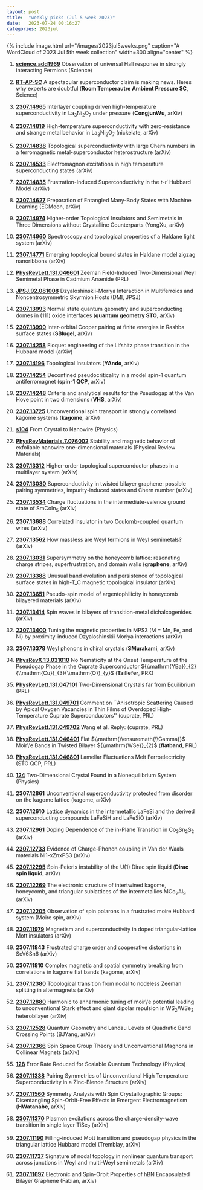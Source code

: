 ```yaml
---
layout: post
title:  "weekly picks (Jul 5 week 2023)"
date:   2023-07-24 00:16:27
categories: 2023jul
---
```



{% include image.html url="/images/2023jul5weeks.png" caption="A WordCloud of 2023 Jul 5th week collection" width=300 align="center" %}


1. **[science.add1969](https://www.science.org/doi/abs/10.1126/science.add1969)** Observation of universal Hall response in strongly interacting Fermions (Science)


1. **[RT-AP-SC](https://www.science.org/content/article/spectacular-superconductor-claim-making-news-here-s-why-experts-are-doubtful)** A spectacular superconductor claim is making news. Heres why experts are doubtful (**Room Temperautre Ambient Pressure SC**, Science)




1. **[2307.14965](http://arxiv.org/abs/2307.14965)** Interlayer coupling driven high-temperature superconductivity in La$_3$Ni$_2$O$_7$ under pressure (**CongjunWu**, arXiv)

1. **[2307.14819](http://arxiv.org/abs/2307.14819)** High-temperature superconductivity with zero-resistance and strange metal behavior in La$_{3}$Ni$_{2}$O$_{7}$ (nickelate, arXiv)

1. **[2307.14838](http://arxiv.org/abs/2307.14838)** Topological superconductivity with large Chern numbers in a ferromagnetic metal-superconductor heterostructure (arXiv)

1. **[2307.14533](http://arxiv.org/abs/2307.14533)** Electromagnon excitations in high temperature superconducting states (arXiv)

1. **[2307.14835](http://arxiv.org/abs/2307.14835)** Frustration-Induced Superconductivity in the $t$-$t'$ Hubbard Model (arXiv)

1. **[2307.14627](http://arxiv.org/abs/2307.14627)** Preparation of Entangled Many-Body States with Machine Learning (EGMoon, arXiv)

1. **[2307.14974](http://arxiv.org/abs/2307.14974)** Higher-order Topological Insulators and Semimetals in Three Dimensions without Crystalline Counterparts (YongXu, arXiv)

1. **[2307.14960](http://arxiv.org/abs/2307.14960)** Spectroscopy and topological properties of a Haldane light system (arXiv)

1. **[2307.14771](http://arxiv.org/abs/2307.14771)** Emerging topological bound states in Haldane model zigzag nanoribbons (arXiv)

1. **[PhysRevLett.131.046601](https://link.aps.org/doi/10.1103/PhysRevLett.131.046601)** Zeeman Field-Induced Two-Dimensional Weyl Semimetal Phase in Cadmium Arsenide (PRL)



1. **[JPSJ.92.081008](https://journals.jps.jp/doi/full/10.7566/JPSJ.92.081008)** Dzyaloshinskii-Moriya Interaction in Multiferroics and Noncentrosymmetric Skyrmion Hosts (DMI, JPSJ)



1. **[2307.13993](http://arxiv.org/abs/2307.13993)** Normal state quantum geometry and superconducting domes in (111) oxide interfaces (**quantum geometry STO**, arXiv)

1. **[2307.13990](http://arxiv.org/abs/2307.13990)** Inter-orbital Cooper pairing at finite energies in Rashba surface states (**SBlugel**, arXiv)

1. **[2307.14258](http://arxiv.org/abs/2307.14258)** Floquet engineering of the Lifshitz phase transition in the Hubbard model (arXiv)

1. **[2307.14196](http://arxiv.org/abs/2307.14196)** Topological Insulators (**YAndo**, arXiv)

1. **[2307.14254](http://arxiv.org/abs/2307.14254)** Deconfined pseudocriticality in a model spin-1 quantum antiferromagnet (**spin-1 QCP**, arXiv)

1. **[2307.14248](http://arxiv.org/abs/2307.14248)** Criteria and analytical results for the Pseudogap at the Van Hove point in two dimensions (**VHS**, arXiv)

1. **[2307.13725](http://arxiv.org/abs/2307.13725)** Unconventional spin transport in strongly correlated kagome systems (**kagome**, arXiv)

1. **[s104](https://physics.aps.org/articles/v16/s104)** From Crystal to Nanowire (Physics)

1. **[PhysRevMaterials.7.076002](https://link.aps.org/doi/10.1103/PhysRevMaterials.7.076002)** Stability and magnetic behavior of exfoliable nanowire one-dimensional materials (Physical Review Materials)




1. **[2307.13312](http://arxiv.org/abs/2307.13312)** Higher-order topological superconductor phases in a multilayer system (arXiv)

1. **[2307.13030](http://arxiv.org/abs/2307.13030)** Superconductivity in twisted bilayer graphene: possible pairing symmetries, impurity-induced states and Chern number (arXiv)

1. **[2307.13534](http://arxiv.org/abs/2307.13534)** Charge fluctuations in the intermediate-valence ground state of SmCoIn$_5$ (arXiv)

1. **[2307.13688](http://arxiv.org/abs/2307.13688)** Correlated insulator in two Coulomb-coupled quantum wires (arXiv)

1. **[2307.13562](http://arxiv.org/abs/2307.13562)** How massless are Weyl fermions in Weyl semimetals? (arXiv)

1. **[2307.13031](http://arxiv.org/abs/2307.13031)** Supersymmetry on the honeycomb lattice: resonating charge stripes, superfrustration, and domain walls (**graphene**, arXiv)

1. **[2307.13388](http://arxiv.org/abs/2307.13388)** Unusual band evolution and persistence of topological surface states in high-T_C magnetic topological insulator (arXiv)

1. **[2307.13651](http://arxiv.org/abs/2307.13651)** Pseudo-spin model of argentophilicity in honeycomb bilayered materials (arXiv)

1. **[2307.13414](http://arxiv.org/abs/2307.13414)** Spin waves in bilayers of transition-metal dichalcogenides (arXiv)

1. **[2307.13400](http://arxiv.org/abs/2307.13400)** Tuning the magnetic properties in MPS3 (M = Mn, Fe, and Ni) by proximity-induced Dzyaloshinskii Moriya interactions (arXiv)

1. **[2307.13378](http://arxiv.org/abs/2307.13378)** Weyl phonons in chiral crystals (**SMurakami**, arXiv)

1. **[PhysRevX.13.031010](https://link.aps.org/doi/10.1103/PhysRevX.13.031010)** No Nematicity at the Onset Temperature of the Pseudogap Phase in the Cuprate Superconductor ${\\mathrm{YBa}}_{2}{\\mathrm{Cu}}_{3}{\\mathrm{O}}_{y}$ (**Taillefer**, PRX)

1. **[PhysRevLett.131.047101](https://link.aps.org/doi/10.1103/PhysRevLett.131.047101)** Two-Dimensional Crystals far from Equilibrium (PRL)

1. **[PhysRevLett.131.049701](https://link.aps.org/doi/10.1103/PhysRevLett.131.049701)** Comment on ``Anisotropic Scattering Caused by Apical Oxygen Vacancies in Thin Films of Overdoped High-Temperature Cuprate Superconductors'' (cuprate, PRL)

1. **[PhysRevLett.131.049702](https://link.aps.org/doi/10.1103/PhysRevLett.131.049702)** Wang et al. Reply: (cuprate, PRL)

1. **[PhysRevLett.131.046401](https://link.aps.org/doi/10.1103/PhysRevLett.131.046401)** Flat $\\mathrm{\\ensuremath{\\Gamma}}$ Moir\\'e Bands in Twisted Bilayer ${\\mathrm{WSe}}_{2}$ (**flatband**, PRL)

1. **[PhysRevLett.131.046801](https://link.aps.org/doi/10.1103/PhysRevLett.131.046801)** Lamellar Fluctuations Melt Ferroelectricity (STO QCP, PRL)

1. **[124](https://physics.aps.org/articles/v16/124)** Two-Dimensional Crystal Found in a Nonequilibrium System (Physics)






1. **[2307.12861](http://arxiv.org/abs/2307.12861)** Unconventional superconductivity protected from disorder on the kagome lattice (kagome, arXiv)

1. **[2307.12610](http://arxiv.org/abs/2307.12610)** Lattice dynamics in the intermetallic LaFeSi and the derived superconducting compounds LaFeSiH and LaFeSiO (arXiv)

1. **[2307.12961](http://arxiv.org/abs/2307.12961)** Doping Dependence of the in-Plane Transition in Co$_3$Sn$_2$S$_2$ (arXiv)

1. **[2307.12733](http://arxiv.org/abs/2307.12733)** Evidence of Charge-Phonon coupling in Van der Waals materials Ni1-xZnxPS3 (arXiv)

1. **[2307.12295](http://arxiv.org/abs/2307.12295)** Spin-Peierls instability of the U(1) Dirac spin liquid (**Dirac spin liquid**, arXiv)

1. **[2307.12269](http://arxiv.org/abs/2307.12269)** The electronic structure of intertwined kagome, honeycomb, and triangular sublattices of the intermetallics MCo$_2$Al$_9$ (arXiv)

1. **[2307.12205](http://arxiv.org/abs/2307.12205)** Observation of spin polarons in a frustrated moire Hubbard system (Moire spin, arXiv)

1. **[2307.11979](http://arxiv.org/abs/2307.11979)** Magnetism and superconductivity in doped triangular-lattice Mott insulators (arXiv)

1. **[2307.11843](http://arxiv.org/abs/2307.11843)** Frustrated charge order and cooperative distortions in ScV6Sn6 (arXiv)

1. **[2307.11810](http://arxiv.org/abs/2307.11810)** Complex magnetic and spatial symmetry breaking from correlations in kagome flat bands (kagome, arXiv)

1. **[2307.12380](http://arxiv.org/abs/2307.12380)** Topological transition from nodal to nodeless Zeeman splitting in altermagnets (arXiv)

1. **[2307.12880](http://arxiv.org/abs/2307.12880)** Harmonic to anharmonic tuning of moir\\'e potential leading to unconventional Stark effect and giant dipolar repulsion in WS$_2$/WSe$_2$ heterobilayer (arXiv)

1. **[2307.12528](http://arxiv.org/abs/2307.12528)** Quantum Geometry and Landau Levels of Quadratic Band Crossing Points (BJYang, arXiv)

1. **[2307.12366](http://arxiv.org/abs/2307.12366)** Spin Space Group Theory and Unconventional Magnons in Collinear Magnets (arXiv)

1. **[128](https://physics.aps.org/articles/v16/128)** Error Rate Reduced for Scalable Quantum Technology (Physics)






1. **[2307.11338](http://arxiv.org/abs/2307.11338)** Pairing Symmetries of Unconventional High Temperature Superconductivity in a Zinc-Blende Structure (arXiv)

1. **[2307.11560](http://arxiv.org/abs/2307.11560)** Symmetry Analysis with Spin Crystallographic Groups: Disentangling Spin-Orbit-Free Effects in Emergent Electromagnetism (**HWatanabe**, arXiv)

1. **[2307.11370](http://arxiv.org/abs/2307.11370)** Plasmon excitations across the charge-density-wave transition in single layer TiSe$_2$ (arXiv)

1. **[2307.11190](http://arxiv.org/abs/2307.11190)** Filling-induced Mott transition and pseudogap physics in the triangular lattice Hubbard model (Tremblay, arXiv)

1. **[2307.11737](http://arxiv.org/abs/2307.11737)** Signature of nodal topology in nonlinear quantum transport across junctions in Weyl and multi-Weyl semimetals (arXiv)

1. **[2307.11697](http://arxiv.org/abs/2307.11697)** Electronic and Spin-Orbit Properties of hBN Encapsulated Bilayer Graphene (Fabian, arXiv)
